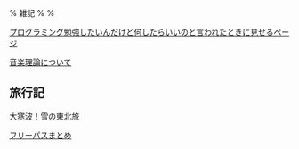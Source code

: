 % 雑記
%
%

<!-- [日記](./Diary/) -->

<!-- [雑記](./Misc/) -->

[プログラミング勉強したいんだけど何したらいいのと言われたときに見せるページ](./Programing/)

[音楽理論について](./Music/MusicTheory/)

<!-- [アイディアの出し方](./Essay/Idea/) -->

## 旅行記

[大寒波！雪の東北旅](./Travel/2021-12-Touhoku/)

[フリーパスまとめ](./Travel/FreePass/)
